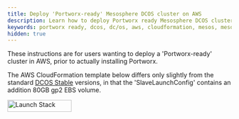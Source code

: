 ```yaml
---
title: Deploy 'Portworx-ready' Mesosphere DCOS cluster on AWS
description: Learn how to deploy Portworx ready Mesosphere DCOS clusters on AWS
keywords: portworx ready, dcos, dc/os, aws, cloudformation, mesos, mesosphere
hidden: true
---
```


These instructions are for users wanting to deploy a 'Portworx-ready' cluster in AWS, prior to actually installing Portworx.

The AWS CloudFormation template below differs only slightly from the standard [DCOS Stable](https://downloads.dcos.io/dcos/stable/aws.html) versions,
in that the 'SlaveLaunchConfig' contains an addition 80GB gp2 EBS volume.

<p><a href="https://console.aws.amazon.com/cloudformation/home#/stacks/new?stackName=PX-STACK&amp;templateURL=https://s3.amazonaws.com/px-ready-dcos/px-ready-dcos_1.10_CF.json" rel="nofollow noreferrer" target="_blank"><img src="https://cdn.rawgit.com/buildkite/cloudformation-launch-stack-button-svg/master/launch-stack.svg" alt="Launch Stack" width="144px" height="27px" class="cf-stack"></a></p>
